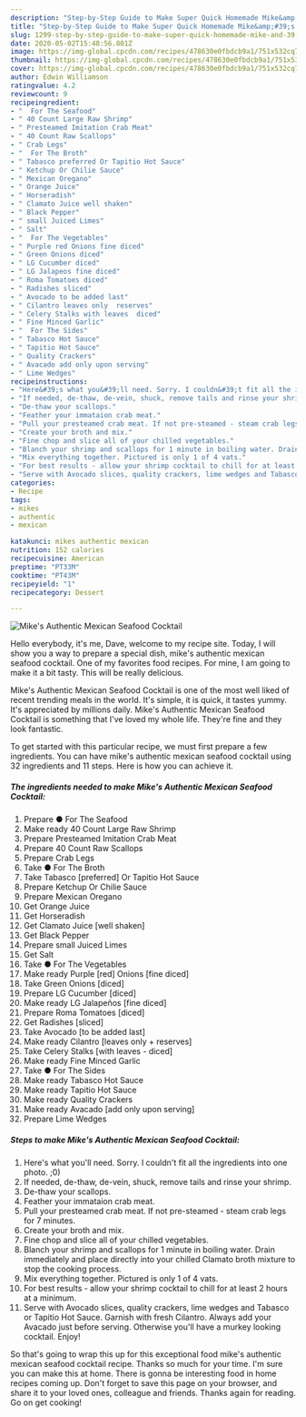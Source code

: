 ```yaml
---
description: "Step-by-Step Guide to Make Super Quick Homemade Mike&amp;#39;s Authentic Mexican Seafood Cocktail"
title: "Step-by-Step Guide to Make Super Quick Homemade Mike&amp;#39;s Authentic Mexican Seafood Cocktail"
slug: 1299-step-by-step-guide-to-make-super-quick-homemade-mike-and-39-s-authentic-mexican-seafood-cocktail
date: 2020-05-02T15:48:56.801Z
image: https://img-global.cpcdn.com/recipes/478630e0fbdcb9a1/751x532cq70/mikes-authentic-mexican-seafood-cocktail-recipe-main-photo.jpg
thumbnail: https://img-global.cpcdn.com/recipes/478630e0fbdcb9a1/751x532cq70/mikes-authentic-mexican-seafood-cocktail-recipe-main-photo.jpg
cover: https://img-global.cpcdn.com/recipes/478630e0fbdcb9a1/751x532cq70/mikes-authentic-mexican-seafood-cocktail-recipe-main-photo.jpg
author: Edwin Williamson
ratingvalue: 4.2
reviewcount: 9
recipeingredient:
- "  For The Seafood"
- " 40 Count Large Raw Shrimp"
- " Presteamed Imitation Crab Meat"
- " 40 Count Raw Scallops"
- " Crab Legs"
- "  For The Broth"
- " Tabasco preferred Or Tapitio Hot Sauce"
- " Ketchup Or Chilie Sauce"
- " Mexican Oregano"
- " Orange Juice"
- " Horseradish"
- " Clamato Juice well shaken"
- " Black Pepper"
- " small Juiced Limes"
- " Salt"
- "  For The Vegetables"
- " Purple red Onions fine diced"
- " Green Onions diced"
- " LG Cucumber diced"
- " LG Jalapeos fine diced"
- " Roma Tomatoes diced"
- " Radishes sliced"
- " Avocado to be added last"
- " Cilantro leaves only  reserves"
- " Celery Stalks with leaves  diced"
- " Fine Minced Garlic"
- "  For The Sides"
- " Tabasco Hot Sauce"
- " Tapitio Hot Sauce"
- " Quality Crackers"
- " Avacado add only upon serving"
- " Lime Wedges"
recipeinstructions:
- "Here&#39;s what you&#39;ll need. Sorry. I couldn&#39;t fit all the ingredients into one photo. ;0)"
- "If needed, de-thaw, de-vein, shuck, remove tails and rinse your shrimp."
- "De-thaw your scallops."
- "Feather your immataion crab meat."
- "Pull your presteamed crab meat. If not pre-steamed - steam crab legs for 7 minutes."
- "Create your broth and mix."
- "Fine chop and slice all of your chilled vegetables."
- "Blanch your shrimp and scallops for 1 minute in boiling water. Drain immediately and place directly into your chilled Clamato broth mixture to stop the cooking process."
- "Mix everything together. Pictured is only 1 of 4 vats."
- "For best results - allow your shrimp cocktail to chill for at least 2 hours at a minimum."
- "Serve with Avocado slices, quality crackers, lime wedges and Tabasco or Tapitio Hot Sauce. Garnish with fresh Cilantro. Always add your Avacado just before serving. Otherwise you&#39;ll have a murkey looking cocktail. Enjoy!"
categories:
- Recipe
tags:
- mikes
- authentic
- mexican

katakunci: mikes authentic mexican 
nutrition: 152 calories
recipecuisine: American
preptime: "PT33M"
cooktime: "PT43M"
recipeyield: "1"
recipecategory: Dessert

---
```



![Mike&#39;s Authentic Mexican Seafood Cocktail](https://img-global.cpcdn.com/recipes/478630e0fbdcb9a1/751x532cq70/mikes-authentic-mexican-seafood-cocktail-recipe-main-photo.jpg)

Hello everybody, it's me, Dave, welcome to my recipe site. Today, I will show you a way to prepare a special dish, mike&#39;s authentic mexican seafood cocktail. One of my favorites food recipes. For mine, I am going to make it a bit tasty. This will be really delicious.

Mike&#39;s Authentic Mexican Seafood Cocktail is one of the most well liked of recent trending meals in the world. It's simple, it is quick, it tastes yummy. It's appreciated by millions daily. Mike&#39;s Authentic Mexican Seafood Cocktail is something that I've loved my whole life. They're fine and they look fantastic.




To get started with this particular recipe, we must first prepare a few ingredients. You can have mike&#39;s authentic mexican seafood cocktail using 32 ingredients and 11 steps. Here is how you can achieve it.

<!--inarticleads1-->

##### The ingredients needed to make Mike&#39;s Authentic Mexican Seafood Cocktail:

1. Prepare  ● For The Seafood
1. Make ready  40 Count Large Raw Shrimp
1. Prepare  Presteamed Imitation Crab Meat
1. Prepare  40 Count Raw Scallops
1. Prepare  Crab Legs
1. Take  ● For The Broth
1. Take  Tabasco [preferred] Or Tapitio Hot Sauce
1. Prepare  Ketchup Or Chilie Sauce
1. Prepare  Mexican Oregano
1. Get  Orange Juice
1. Get  Horseradish
1. Get  Clamato Juice [well shaken]
1. Get  Black Pepper
1. Prepare  small Juiced Limes
1. Get  Salt
1. Take  ● For The Vegetables
1. Make ready  Purple [red] Onions [fine diced]
1. Take  Green Onions [diced]
1. Prepare  LG Cucumber [diced]
1. Make ready  LG Jalapeños [fine diced]
1. Prepare  Roma Tomatoes [diced]
1. Get  Radishes [sliced]
1. Take  Avocado [to be added last]
1. Make ready  Cilantro [leaves only + reserves]
1. Take  Celery Stalks [with leaves - diced]
1. Make ready  Fine Minced Garlic
1. Take  ● For The Sides
1. Make ready  Tabasco Hot Sauce
1. Make ready  Tapitio Hot Sauce
1. Make ready  Quality Crackers
1. Make ready  Avacado [add only upon serving]
1. Prepare  Lime Wedges




<!--inarticleads2-->

##### Steps to make Mike&#39;s Authentic Mexican Seafood Cocktail:

1. Here&#39;s what you&#39;ll need. Sorry. I couldn&#39;t fit all the ingredients into one photo. ;0)
1. If needed, de-thaw, de-vein, shuck, remove tails and rinse your shrimp.
1. De-thaw your scallops.
1. Feather your immataion crab meat.
1. Pull your presteamed crab meat. If not pre-steamed - steam crab legs for 7 minutes.
1. Create your broth and mix.
1. Fine chop and slice all of your chilled vegetables.
1. Blanch your shrimp and scallops for 1 minute in boiling water. Drain immediately and place directly into your chilled Clamato broth mixture to stop the cooking process.
1. Mix everything together. Pictured is only 1 of 4 vats.
1. For best results - allow your shrimp cocktail to chill for at least 2 hours at a minimum.
1. Serve with Avocado slices, quality crackers, lime wedges and Tabasco or Tapitio Hot Sauce. Garnish with fresh Cilantro. Always add your Avacado just before serving. Otherwise you&#39;ll have a murkey looking cocktail. Enjoy!




So that's going to wrap this up for this exceptional food mike&#39;s authentic mexican seafood cocktail recipe. Thanks so much for your time. I'm sure you can make this at home. There is gonna be interesting food in home recipes coming up. Don't forget to save this page on your browser, and share it to your loved ones, colleague and friends. Thanks again for reading. Go on get cooking!
